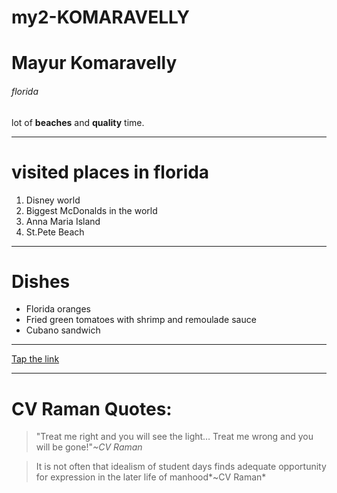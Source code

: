 # my2-KOMARAVELLY
# Mayur Komaravelly
###### florida
lot of **beaches** and **quality** time.

***

# visited places  in florida

1. Disney world
2. Biggest McDonalds in the world
3. Anna Maria Island
4. St.Pete Beach

***

# Dishes 

* Florida oranges
* Fried green tomatoes with shrimp and remoulade sauce
* Cubano sandwich 

---
[Tap the link](Mystats.md)

***

# CV Raman Quotes:
>"Treat me right and you will see the light… Treat me wrong and you will be gone!"*~CV Raman*

>It is not often that idealism of student days finds adequate opportunity for expression in the later life of manhood*~CV Raman*





